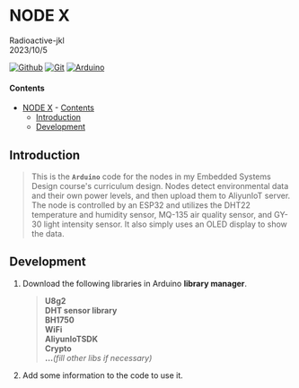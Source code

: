 # NODE X

Radioactive-jkl<br>
2023/10/5<br>

[![Github](https://img.shields.io/badge/-Github%20-000000?style=flat&logo=Github&logoColor=white)](https://github.com/Radioactive-jkl/MultiSensorNode)
[![Git](https://img.shields.io/badge/-Git%20-2088FF?style=flat&logo=Git&logoColor=white)](https://git-scm.com/)
[![Arduino](https://img.shields.io/badge/Arduino-00878F?logo=arduino&logoColor=white)](https://www.arduino.cc/)


#### Contents

- [NODE X](#node-x)
      - [Contents](#contents)
  - [Introduction](#introduction)
  - [Development](#development)


## Introduction

> This is the **`Arduino`** code for the nodes in my Embedded Systems Design course's curriculum design. Nodes detect environmental data and their own power levels, and then upload them to AliyunIoT server. The node is controlled by an ESP32 and utilizes the DHT22 temperature and humidity sensor, MQ-135 air quality sensor, and GY-30 light intensity sensor. It also simply uses an OLED display to show the data.


## Development

1. Download the following libraries in Arduino **library manager**.
    > **U8g2**<br>
    > **DHT sensor library**<br>
    > **BH1750**<br>
    > **WiFi**<br>
    > **AliyunIoTSDK**<br>
    > **Crypto**<br>
    > **...***(fill other libs if necessary)*

2. Add some information to the code to use it.